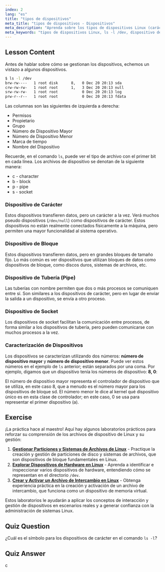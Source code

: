 ```yaml
---
index: 2
lang: "es"
title: "tipos de dispositivos"
meta_title: "tipos de dispositivos - Dispositivos"
meta_description: "Aprenda sobre los tipos de dispositivos Linux (carácter, bloque, tubería, socket) y cómo identificarlos usando `ls -l /dev`. Comprenda los números de dispositivo mayor/menor. Tutorial de Linux para principiantes."
meta_keywords: "tipos de dispositivos Linux, ls -l /dev, dispositivo de carácter, dispositivo de bloque, número de dispositivo mayor menor, tutorial de Linux, guía de Linux, principiante"
---
```


## Lesson Content

Antes de hablar sobre cómo se gestionan los dispositivos, echemos un vistazo a algunos dispositivos.

```bash
$ ls -l /dev
brw-rw----   1 root disk      8,   0 Dec 20 20:13 sda
crw-rw-rw-   1 root root      1,   3 Dec 20 20:13 null
srw-rw-rw-   1 root root           0 Dec 20 20:13 log
prw-r--r--   1 root root           0 Dec 20 20:13 fdata
```

Las columnas son las siguientes de izquierda a derecha:

- Permisos
- Propietario
- Grupo
- Número de Dispositivo Mayor
- Número de Dispositivo Menor
- Marca de tiempo
- Nombre del Dispositivo

Recuerde, en el comando `ls`, puede ver el tipo de archivo con el primer bit en cada línea. Los archivos de dispositivo se denotan de la siguiente manera:

- c - character
- b - block
- p - pipe
- s - socket

### Dispositivo de Carácter

Estos dispositivos transfieren datos, pero un carácter a la vez. Verá muchos pseudo dispositivos (`/dev/null`) como dispositivos de carácter. Estos dispositivos no están realmente conectados físicamente a la máquina, pero permiten una mayor funcionalidad al sistema operativo.

### Dispositivo de Bloque

Estos dispositivos transfieren datos, pero en grandes bloques de tamaño fijo. Lo más común es ver dispositivos que utilizan bloques de datos como dispositivos de bloque, como discos duros, sistemas de archivos, etc.

### Dispositivo de Tubería (Pipe)

Las tuberías con nombre permiten que dos o más procesos se comuniquen entre sí. Son similares a los dispositivos de carácter, pero en lugar de enviar la salida a un dispositivo, se envía a otro proceso.

### Dispositivo de Socket

Los dispositivos de socket facilitan la comunicación entre procesos, de forma similar a los dispositivos de tubería, pero pueden comunicarse con muchos procesos a la vez.

### Caracterización de Dispositivos

Los dispositivos se caracterizan utilizando dos números: **número de dispositivo mayor** y **número de dispositivo menor**. Puede ver estos números en el ejemplo de `ls` anterior; están separados por una coma. Por ejemplo, digamos que un dispositivo tenía los números de dispositivo: **8, 0**:

El número de dispositivo mayor representa el controlador de dispositivo que se utiliza, en este caso 8, que a menudo es el número mayor para los dispositivos de bloque sd. El número menor le dice al kernel qué dispositivo único es en esta clase de controlador; en este caso, 0 se usa para representar el primer dispositivo (a).

## Exercise

¡La práctica hace al maestro! Aquí hay algunos laboratorios prácticos para reforzar su comprensión de los archivos de dispositivo de Linux y su gestión:

1. **[Gestionar Particiones y Sistemas de Archivos de Linux](https://labex.io/es/labs/comptia-manage-linux-partitions-and-filesystems-590845)** - Practique la creación y gestión de particiones de disco y sistemas de archivos, que son dispositivos de bloque fundamentales en Linux.
2. **[Explorar Dispositivos de Hardware en Linux](https://labex.io/es/labs/comptia-explore-hardware-devices-in-linux-590861)** - Aprenda a identificar e inspeccionar varios dispositivos de hardware, entendiendo cómo se representan en el directorio `/dev`.
3. **[Crear y Activar un Archivo de Intercambio en Linux](https://labex.io/es/labs/comptia-create-and-activate-a-swap-file-in-linux-590858)** - Obtenga experiencia práctica en la creación y activación de un archivo de intercambio, que funciona como un dispositivo de memoria virtual.

Estos laboratorios le ayudarán a aplicar los conceptos de interacción y gestión de dispositivos en escenarios reales y a generar confianza con la administración de sistemas Linux.

## Quiz Question

¿Cuál es el símbolo para los dispositivos de carácter en el comando `ls -l`?

## Quiz Answer

c
